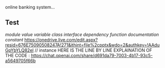 online banking system...
## Test
*module value variable class interface dependency function documentation constant*
https://onedrive.live.com/edit.aspx?resid=676E75090508247A!271&ithint=file%2cpptx&wdo=2&authkey=!AAduGpYbYLQ82eI // instance
HERE IS THE LINE BY LINE EXPLAINATION OF THE CODE : https://chat.openai.com/share/d691da79-7003-4b17-93c5-a5649705f66b
